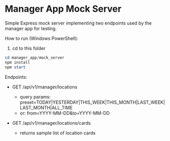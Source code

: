 # Manager App Mock Server

Simple Express mock server implementing two endpoints used by the manager app for testing.

How to run (Windows PowerShell):

1. cd to this folder

```powershell
cd manager_app/mock_server
npm install
npm start
```

Endpoints:

- GET /api/v1/manager/locations
  - query params: preset=TODAY|YESTERDAY|THIS_WEEK|THIS_MONTH|LAST_WEEK|LAST_MONTH|ALL_TIME
  - or: from=YYYY-MM-DD&to=YYYY-MM-DD

- GET /api/v1/manager/locations/cards
  - returns sample list of location cards
